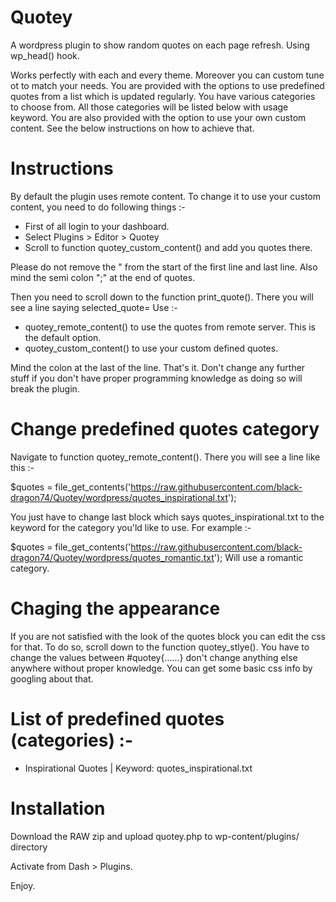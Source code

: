 # Quotey
A wordpress plugin to show random quotes on each page refresh. Using wp_head() hook.

Works perfectly with each and every theme. Moreover you can custom tune ot to match your needs.
You are provided with the options to use predefined quotes from a list which is updated regularly.
You have various categories to choose from. All those categories will be listed below with usage keyword.
You are also provided with the option to use your own custom content.
See the below instructions on how to achieve that.

# Instructions
By default the plugin uses remote content. To change it to use your custom content, you need to do following things :-
- First of all login to your dashboard.
- Select Plugins > Editor > Quotey
- Scroll to function quotey_custom_content() and add you quotes there.

Please do not remove the " from the start of the first line and last line. Also mind the semi colon ";" at the end of quotes.

Then you need to scroll down to the function print_quote(). There you will see a line saying selected_quote=
Use :-
- quotey_remote_content() to use the quotes from remote server. This is the default option.
- quotey_custom_content() to use your custom defined quotes.

Mind the colon at the last of the line. That's it.
Don't change any further stuff if you don't have proper programming knowledge as doing so will break the plugin.

# Change predefined quotes category
Navigate to function quotey_remote_content().
There you will see a line like this :-

$quotes = file_get_contents('https://raw.githubusercontent.com/black-dragon74/Quotey/wordpress/quotes_inspirational.txt');

You just have to change last block which says quotes_inspirational.txt to the keyword for the category you'ld like to use.
For example :-

$quotes = file_get_contents('https://raw.githubusercontent.com/black-dragon74/Quotey/wordpress/quotes_romantic.txt');
Will use a romantic category.

# Chaging the appearance
If you are not satisfied with the look of the quotes block you can edit the css for that.
To do so, scroll down to the function quotey_stlye().
You have to change the values between #quotey{......} don't change anything else anywhere without proper knowledge.
You can get some basic css info by googling about that.

# List of predefined quotes (categories) :-
- Inspirational Quotes | Keyword: quotes_inspirational.txt

# Installation
Download the RAW zip and upload quotey.php to wp-content/plugins/ directory

Activate from Dash > Plugins.

Enjoy.
